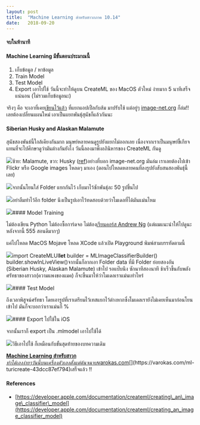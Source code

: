 ```yaml
---
layout:	post
title:	"Machine Learning สำหรับสาวกภาค 10.14"
date:	2018-09-20
---
```


  #### จบในห้านาที

#### Machine Learning มีขั้นตอนประมาณนี้

1. เก็บข้อมูล / หาข้อมูล
2. Train Model
3. Test Model
4. Export เอาไปใช้
วันนี้จะทำให้ดูบน CreateML ของ MacOS ตัวใหม่ ง่ายมาก 5 นาทีเสร็จแน่นอน (ไม่รวมเก็บข้อมูลนะ)

จริงๆ คือ จะเอาที่เคย[เขียนไว้แล้ว](https://varokas.com/ml-turicreate-43dcc87ef794) ที่แยกแอปเปิ้ลกับส้ม มาปรับใช้ แต่อยู่ๆ [image-net.org](https://image-net.org) ก็ล่ม!! เลยต้องเปลี่ยนแผนใหม่ เอาเป็นแยกพันธุ์สุนัขก็แล้วกันนะ

#### Siberian Husky and Alaskan Malamute

สุนัขสองพันธ์นี้ใกล้เคียงกันมาก มนุษย์หลายคนดูรูปยังแยกไม่ออกเลย เนื่องจากเราเป็นมนุษย์ขี้เกียจ แทนที่จะไปศึกษาดูว่ามันต่างกันยังไง วันนี้ลองมาพึ่งอภินิหารของ CreateML กันดู

![](/img/1*MoyB5SjXG7GwXOeI7hFJ_A.jpeg)ซ้าย: Malamute, ขวา: Husky ([ref](https://www.animalwised.com/differences-between-the-alaskan-malamute-and-the-siberian-husky-669.html))อย่างที่บอก image-net.org มันล่ม เราเลยต้องไปเข้า Flickr หรือ Google images โหลดๆ มาเอง (ตอนไปโหลดหลายคนที่ลงรูปยังสับสนสองพันธุ์นี้เลย)

![](/img/1*Qw8xgZN7ZfYp_LX7I2IrSQ.png)จากนั้นโยนใส่ Folder แยกกันไว้ เก็บมาไว้ซักพันธุ์ละ 50 รูปขึ้นไป

![](/img/1*yoIhPNQEFYTkAyW0S4Cp-g.png)อย่าลืมทำไว้อีก folder นึงเป็นรูปเอาไว้ทดสอบด้วยว่าโมเดลที่ได้มันแม่นไหม

![](/img/1*Yz8KWad-PPP58o6uULah0Q.png)#### Model Training

ไม่ต้องเขียน Python ไม่ต้องซื้อการ์ดจอ ไม่ต้อง[เรียนคอร์ส Andrew Ng](https://www.coursera.org/learn/machine-learning) (แต่ผมแนะนำให้ไปดูนะหลังจากนี้ 555 สอนดีมากๆ)

แค่ไปโหลด MacOS Mojave โหลด XCode แล้วเปิด Playground พิมพ์สามบรรทัดตามนี้

![](/img/1*W4995zWZW5icMDsNkQ8x1A.png)import CreateMLUI**let** builder = MLImageClassifierBuilder()  
builder.showInLiveView()จากนั้นก็ลากเอา Folder data ที่มี Folder ย่อยสองอัน (Siberian Husky, Alaskan Malamute) เข้าไป รอแป๊บนึง ซักนาทีสองนาที ช้าเร็วขึ้นกับพลังศรัทธาของสาวก(ความแพงของแมค) ก็จะขึ้นมาให้ว่าโมเดลเราแม่นเท่าไหร่

![](/img/1*omzJDCtQqLVx8WMHjIEZaA.png)#### Test Model

ถึงเวลาพิสูจน์ศรัทธา โดยเอารูปที่เราเตรียมไว้เทสแยกไว้ต่างหากซึ่งโมเดลเรายังไม่เคยเห็นมาก่อนโยนเข้าไป มันก็จะบอกว่าเราแม่นกี่​ %

![](/img/1*Rc1JC1Yk0R2DLqaZB3e4dA.png)#### Export ไปใช้ใน iOS

จากนั้นเราก็ export เป็น .mlmodel เอาไปใช้ได้

![](/img/1*sldPmR0xeNrczSAvTu0KZA.png)วิธีเอาไปใช้ ก็เหมือนกับขั้นสุดท้ายของบทความเดิม

[**Machine Learning สำหรับสาวก**  
*ทำได้เองง่ายๆวันนี้บนเครื่องตัวเองตั้งแต่ต้นจนจบ*varokas.com](https://varokas.com/ml-turicreate-43dcc87ef794 "https://varokas.com/ml-turicreate-43dcc87ef794")[](https://varokas.com/ml-turicreate-43dcc87ef794)เสร็จแล้ว !!

#### References

* [https://developer.apple.com/documentation/createml/creating\_an\_image\_classifier\_model](https://developer.apple.com/documentation/createml/creating_an_image_classifier_model)
  